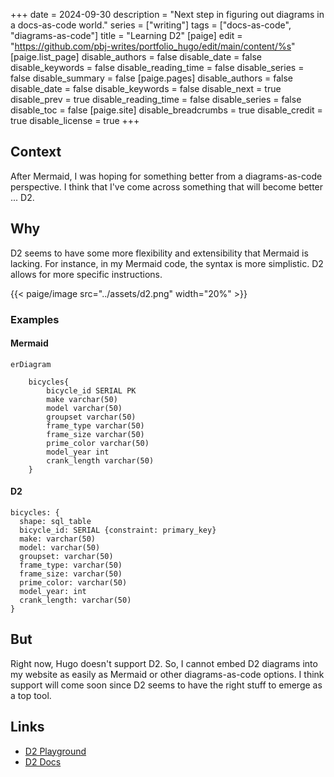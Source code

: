 +++
date = 2024-09-30
description = "Next step in figuring out diagrams in a docs-as-code world."
series = ["writing"]
tags = ["docs-as-code", "diagrams-as-code"]
title = "Learning D2"
[paige]
edit = "https://github.com/pbj-writes/portfolio_hugo/edit/main/content/%s"
[paige.list_page]
disable_authors = false
disable_date = false
disable_keywords = false
disable_reading_time = false
disable_series = false
disable_summary = false
[paige.pages]
disable_authors = false
disable_date = false
disable_keywords = false
disable_next = true
disable_prev = true
disable_reading_time = false
disable_series = false
disable_toc = false
[paige.site]
disable_breadcrumbs = true
disable_credit = true
disable_license = true
+++

## Context
After Mermaid, I was hoping for something better from a diagrams-as-code perspective. I think that I've come across something that will become better ... D2. 

## Why
D2 seems to have some more flexibility and extensibility that Mermaid is lacking. For instance, in my Mermaid code, the syntax is more simplistic. D2 allows for more specific instructions.

{{< paige/image src="../assets/d2.png" width="20%" >}}
<br>
### Examples
#### Mermaid
```
erDiagram

    bicycles{
        bicycle_id SERIAL PK
        make varchar(50)
        model varchar(50)
        groupset varchar(50)
        frame_type varchar(50)
        frame_size varchar(50)
        prime_color varchar(50)
        model_year int
        crank_length varchar(50)
    }
```

#### D2
```
bicycles: {
  shape: sql_table
  bicycle_id: SERIAL {constraint: primary_key}
  make: varchar(50)
  model: varchar(50)
  groupset: varchar(50)
  frame_type: varchar(50)
  frame_size: varchar(50)
  prime_color: varchar(50)
  model_year: int
  crank_length: varchar(50)
}
```
## But
Right now, Hugo doesn't support D2. So, I cannot embed D2 diagrams into my website as easily as Mermaid or other diagrams-as-code options. I think support will come soon since D2 seems to have the right stuff to emerge as a top tool. 

## Links
- [D2 Playground](https://play.d2lang.com)
- [D2 Docs](https://d2lang.com)

